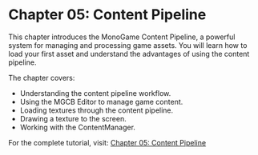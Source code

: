 # Chapter 05: Content Pipeline

This chapter introduces the MonoGame Content Pipeline, a powerful system for managing and processing game assets. You will learn how to load your first asset and understand the advantages of using the content pipeline.

The chapter covers:

- Understanding the content pipeline workflow.
- Using the MGCB Editor to manage game content.
- Loading textures through the content pipeline.
- Drawing a texture to the screen.
- Working with the ContentManager.

For the complete tutorial, visit: [Chapter 05: Content Pipeline](https://docs.monogame.net/articles/tutorials/building_2d_games/05_content_pipeline/?tabs=vscode)
